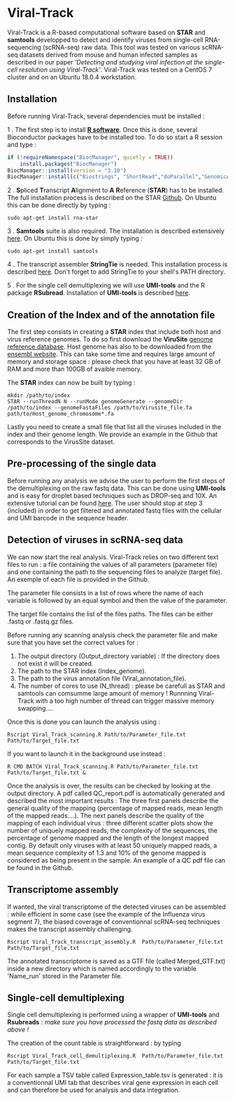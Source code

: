 # Viral-Track

Viral-Track is a R-based computational software based on **STAR** and **samtools** developped to detect and identify viruses from single-cell RNA-sequencing (scRNA-seq) raw data. This tool was tested on various scRNA-seq datasets derived from mouse and human infected samples as described in our paper *'Detecting and studying viral infection at the single-cell resolution using Viral-Track'*.  Viral-Track was tested on a CentOS 7 cluster and on an Ubuntu 18.0.4 workstation. 


Installation
-------------

Before running Viral-Track, several dependencies must be installed :

1 . The first step is to install [**R software**](https://www.r-project.org/). Once this is done, several Bioconductor packages  have to be installed too. To do so start a R session and type :


```r
if (!requireNamespace("BiocManager", quietly = TRUE))
    install.packages("BiocManager")
BiocManager::install(version = "3.10") 
BiocManager::install(c("Biostrings", "ShortRead","doParallel","GenomicAlignments","Gviz","GenomicFeatures","Rsubread"))
```


2 . **S**pliced **T**ranscript **A**lignment to **A** **R**eference (**STAR**) has to be installed. The full installation process is described on the STAR [Github](https://github.com/alexdobin/STAR). On Ubuntu this can be done directly by typing :

```batch
sudo apt-get install rna-star
```
3 . **Samtools** suite is also required. The installation is described extensively [here](http://www.htslib.org/download/). On Ubuntu this is done by simply typing :

```batch
sudo apt-get install samtools
```

4 . The transcript assembler **StringTie** is needed. This installation process is described [here](https://ccb.jhu.edu/software/stringtie/). Don't forget to add StringTie to your shell's PATH directory.

5 . For the single cell demultiplexing we will use **UMI-tools** and the R package **RSubread**. Installation of **UMI-tools** is described [here](https://github.com/CGATOxford/UMI-tools).

Creation of the  Index and of the annotation file 
----------

The first step consists in creating a **STAR** index that include both host and virus reference genomes.
To do so first download the **ViruSite**  [genome reference database](http://www.virusite.org/index.php?nav=download). Host genome has also to be downloaded from the [ensembl website](https://www.ensembl.org/info/data/ftp/index.html). 
This can take some time and requires large amount of memory and storage space : please check that you have at least 32 GB of RAM and more than 100GB of avaible memory.

The  **STAR** index can now be built by typing :

```batch
mkdir /path/to/index
STAR --runThreadN N --runMode genomeGenerate --genomeDir /path/to/index --genomeFastaFiles /path/to/Virusite_file.fa  path/to/Host_genome_chromosome*.fa 
```

Lastly you need to create a small file that list all the viruses included in the index and their genome length. We provide an example in the Github that corresponds to the VirusSite dataset.

Pre-processing of the single data
----

Before running any analysis we advise the user to perform the first steps of the demultiplexing on the  raw fastq data. This can be done using **UMI-tools** and is easy for droplet based techniques such as DROP-seq and 10X. An extensive tutorial can be found [here](https://github.com/CGATOxford/UMI-tools/blob/master/doc/Single_cell_tutorial.md). The user should stop at step 3 (included) in order to get filtered and annotated fastq files with the cellular and UMI barcode in the sequence header.

Detection of viruses in scRNA-seq data
---------------

We can now start the real analysis. Viral-Track relies on two different text files to run : a file containing the values of all parameters (parameter file) and one containing the path to the sequencing files to analyze (target file). An exemple of each file is provided in the Github. 


The parameter file consists in a list of rows where the name of each variable is followed by an equal symbol and then the value of the parameter.

The target file contains the list of the files paths. The files can be either .fastq or .fastq.gz files.

Before running any scanning analysis check the parameter file and make sure that you have set the correct values for :

1. The output directory (Output_directory variable) : If the directory does not exist it will be created.
2. The path to the STAR index (Index_genome).
3. The path to the virus annotation file (Viral_annotation_file).
4. The number of cores to use (N_thread) : please be carefull as STAR and samtools can comsumme large amount of memory ! Runnning Viral-Track with a too high number of thread can trigger massive memory swapping....

Once this is done you can launch the analysis using :

```batch
Rscript Viral_Track_scanning.R Path/to/Parameter_file.txt Path/to/Target_file.txt
```
If you want to launch it in the background use instead :

```batch
R CMD BATCH Viral_Track_scanning.R Path/to/Parameter_file.txt Path/to/Target_file.txt &
```

Once the analysis is over, the results can be checked by looking at the output directory. A pdf called QC_report.pdf is automatically generated and described the most important results :
The three first panels describe the general quality of the mapping (percentage of mapped reads, mean length of the mapped reads....). The next panels describe the quality of the mapping of each individual virus : three different scatter plots show the number of uniquely mapped reads, the complexity of the sequences, the percentage of genome mapped and the length of the longest mapped contig. By default only viruses with at least 50 uniquely mapped reads, a mean sequence complexity of 1.3 and 10% of the genome mapped is considered as being present in the sample.
An example of a QC pdf file can be found in the Github.

Transcriptome assembly
---------------

 If wanted, the viral transcriptome of the detected viruses can be assembled : while efficient in some case (see the example of the Influenza virus segment 7), the biased coverage of conventionnal scRNA-seq techniques makes the transcript assembly challenging.

```batch
Rscript Viral_Track_transcript_assembly.R  Path/to/Parameter_file.txt Path/to/Target_file.txt 
```
The annotated transcriptome is saved as a GTF file (called Merged_GTF.txt) inside a new directory which is named accordingly to the variable 'Name_run' stored in the Parameter file. 


Single-cell demultiplexing 
---------------

Single cell demultiplexing is performed using a wrapper of **UMI-tools** and **Rsubreads** : _make sure you have processed the fastq data as described above !_

The creation of the count table is straightforward : by typing 

```batch
Rscript Viral_Track_cell_demultiplexing.R  Path/to/Parameter_file.txt Path/to/Target_file.txt 
```
For each sample a TSV table called Expression_table.tsv is generated  : it is a conventionnal UMI tab that describes viral gene expression in each cell and can therefore be used for analysis and data integration.

